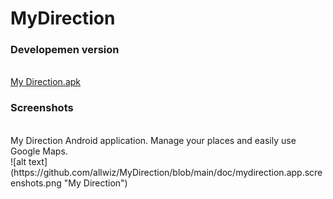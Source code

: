 # MyDirection

<h3>Developemen version</h3>
<br><a id="raw-url" href="https://github.com/allwiz/MyDirection/blob/main/bin/net.allwiz.mydirection-v1.0.2-release.apk">My Direction.apk</a>

<h3>Screenshots</h3>
<br>My Direction Android application. Manage your places and easily use Google Maps.<br>
![alt text](https://github.com/allwiz/MyDirection/blob/main/doc/mydirection.app.screenshots.png "My Direction")

